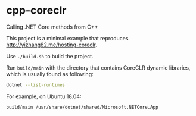 # cpp-coreclr

Calling .NET Core methods from C++

This project is a minimal example that reproduces <http://yizhang82.me/hosting-coreclr>.

Use `./build.sh` to build the project.

Run `build/main` with the directory that contains CoreCLR dynamic libraries, which is usually found as following:

```sh
dotnet --list-runtimes
```

For example, on Ubuntu 18.04:

```sh
build/main /usr/share/dotnet/shared/Microsoft.NETCore.App
```
